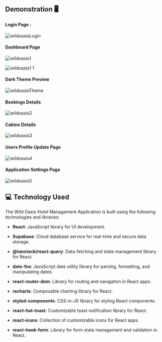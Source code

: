 
## Demonstration 🖥️

#### Login Page :

![wildoasisLogin](https://github.com/lgope/the-wild-oasis/assets/58518192/32549a90-efa9-47e2-be2d-8a255d073ec3)

#### Dashboard Page

![wildoasis1](https://github.com/lgope/the-wild-oasis/assets/58518192/75d7ea1f-bb3f-4527-9e04-9ceab994abed)

![wildoasis1 1](https://github.com/lgope/the-wild-oasis/assets/58518192/58dc1b1a-6bd9-4a7a-a428-897e4d418385)

#### Dark Theme Preview

![wildoasisTheme](https://github.com/lgope/the-wild-oasis/assets/58518192/45b21b65-f9df-4dbc-b108-f111faac6cd1)

#### Bookings Details

![wildoasis2](https://github.com/lgope/the-wild-oasis/assets/58518192/4dad0d42-94c8-42ae-bab7-ee7862ac531f)

#### Cabins Details

![wildoasis3](https://github.com/lgope/the-wild-oasis/assets/58518192/e0acd446-90f6-4e61-af42-44a65f96cba2)

#### Users Profile Update Page

![wildoasis4](https://github.com/lgope/the-wild-oasis/assets/58518192/d52db1f4-447b-4173-8ffd-5bc4b53d37de)

#### Application Settings Page

![wildoasis5](https://github.com/lgope/the-wild-oasis/assets/58518192/2276ca93-d511-4c3b-8ea9-319837b8e4dd)

## 💻 Technology Used

The Wild Oasis Hotel Management Application is built using the following technologies and libraries:

-   **React**: JavaScript library for UI development.

-   **Supabase**: Cloud database service for real-time and secure data storage.

-   **@tanstack/react-query**: Data-fetching and state management library for React.

-   **date-fns**: JavaScript date utility library for parsing, formatting, and manipulating dates.

-   **react-router-dom**: Library for routing and navigation in React apps.

-   **recharts**: Composable charting library for React.

-   **styled-components**: CSS-in-JS library for styling React components.

-   **react-hot-toast**: Customizable toast notification library for React.

-   **react-icons**: Collection of customizable icons for React apps.

-   **react-hook-form**: Library for form state management and validation in React.

